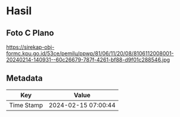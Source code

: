 # Hasil

## Foto C Plano

https://sirekap-obj-formc.kpu.go.id/53ce/pemilu/ppwp/81/06/11/20/08/8106112008001-20240214-140931--60c26679-787f-4261-bf88-d9f01c288546.jpg


## Metadata

| Key        | Value               |
| ---------- | ------------------- |
| Time Stamp | 2024-02-15 07:00:44 |



